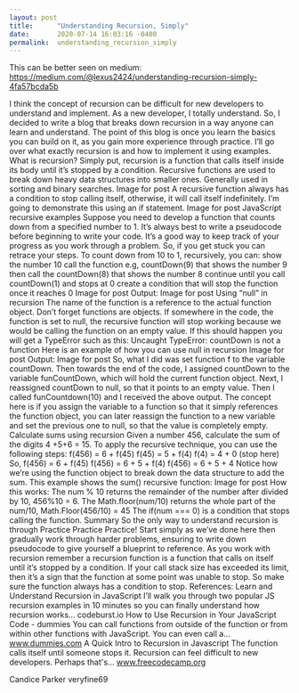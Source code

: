 ```yaml
---
layout: post
title:      "Understanding Recursion, Simply"
date:       2020-07-14 16:03:16 -0400
permalink:  understanding_recursion_simply
---
```





 This can be better seen on medium: https://medium.com/@lexus2424/understanding-recursion-simply-4fa57bcda5b
 
I think the concept of recursion can be difficult for new developers to understand and implement. As a new developer, I totally understand. So, I decided to write a blog that breaks down recursion in a way anyone can learn and understand. The point of this blog is once you learn the basics you can build on it, as you gain more experience through practice. I’ll go over what exactly recursion is and how to implement it using examples.
What is recursion?
Simply put, recursion is a function that calls itself inside its body until it’s stopped by a condition. Recursive functions are used to break down heavy data structures into smaller ones. Generally used in sorting and binary searches.
Image for post
A recursive function always has a condition to stop calling itself, otherwise, it will call itself indefinitely. I’m going to demonstrate this using an if statement.
Image for post
JavaScript recursive examples
Suppose you need to develop a function that counts down from a specified number to 1. It’s always best to write a pseudocode before beginning to write your code. It’s a good way to keep track of your progress as you work through a problem. So, if you get stuck you can retrace your steps.
To count down from 10 to 1, recursively, you can:
show the number 10
call the function e.g, countDown(9) that shows the number 9
then call the countDown(8) that shows the number 8
continue until you call countDown(1) and stops at 0
create a condition that will stop the function once it reaches 0
Image for post
Output:
Image for post
Using “null” in recursion
The name of the function is a reference to the actual function object. Don’t forget functions are objects. If somewhere in the code, the function is set to null, the recursive function will stop working because we would be calling the function on an empty value. If this should happen you will get a TypeError such as this:
Uncaught TypeError: countDown is not a function
Here is an example of how you can use null in recursion
Image for post
Output:
Image for post
So, what I did was set function f to the variable countDown. Then towards the end of the code, I assigned countDown to the variable funCountDown, which will hold the current function object. Next, I reassigned countDown to null, so that it points to an empty value. Then I called funCountdown(10) and I received the above output. The concept here is if you assign the variable to a function so that it simply references the function object, you can later reassign the function to a new variable and set the previous one to null, so that the value is completely empty.
Calculate sums using recursion
Given a number 456, calculate the sum of the digits 4 +5+6 = 15.
To apply the recursive technique, you can use the following steps:
f(456) = 6 + f(45)
f(45) = 5 + f(4)
f(4) = 4 + 0 (stop here)
So,
f(456) = 6 + f(45)
f(456) = 6 + 5 + f(4)
f(456) = 6 + 5 + 4
Notice how we’re using the function object to break down the data structure to add the sum.
This example shows the sum() recursive function:
Image for post
How this works:
The num % 10 returns the remainder of the number after divided by 10, 456%10 = 6.
The Math.floor(num/10) returns the whole part of the num/10, Math.Floor(456/10) = 45
The if(num === 0) is a condition that stops calling the function.
Summary
So the only way to understand recursion is through Practice Practice Practice! Start simply as we’ve done here then gradually work through harder problems, ensuring to write down pseudocode to give yourself a blueprint to reference. As you work with recursion remember a recursion function is a function that calls on itself until it’s stopped by a condition. If your call stack size has exceeded its limit, then it’s a sign that the function at some point was unable to stop. So make sure the function always has a condition to stop.
References:
Learn and Understand Recursion in JavaScript
I’ll walk you through two popular JS recursion examples in 10 minutes so you can finally understand how recursion works…
codeburst.io
How to Use Recursion in Your JavaScript Code - dummies
You can call functions from outside of the function or from within other functions with JavaScript. You can even call a…
www.dummies.com
A Quick Intro to Recursion in Javascript
The function calls itself until someone stops it. Recursion can feel difficult to new developers. Perhaps that's…
www.freecodecamp.org




Candice Parker
veryfine69
